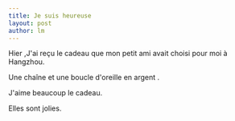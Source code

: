 ```yaml
---
title: Je suis heureuse 
layout: post
author: lm
---
```

<p>Hier ,J&#39;ai reçu le cadeau que mon petit ami avait choisi pour moi à Hangzhou.</p>
<p>Une chaîne et une boucle d&#39;oreille en argent .</p>
<p>J&#39;aime beaucoup le cadeau.</p>
<p>Elles sont jolies.</p>
